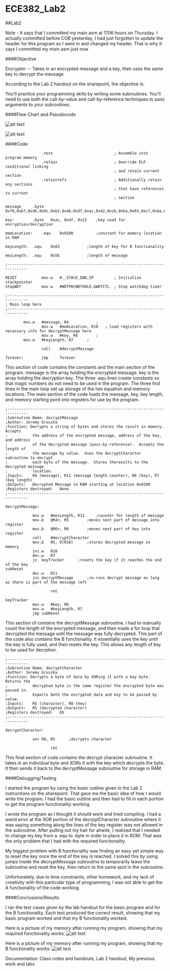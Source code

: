 ECE382_Lab2
===========

##Lab2

Note - It says that I committed my main.asm at 1706 hours on Thursday.  I actually committed before COB yesterday, I had just forgotten to update the header for this program so I went in and changed my header.  That is why it says I committed my main.asm just now

####Objective

Encrypter -- Takes in an encrypted message and a key, then uses the same key to decrypt the message.

According to the Lab 2 handout on the sharepoint, the objective is:

You'll practice your programming skills by writing some subroutines. You'll need to use both the call-by-value and call-by-reference techniques to pass arguments to your subroutines.


####Flow Chart and Pseudocode

![alt text](https://raw.githubusercontent.com/JeremyGruszka/ECE382_Lab2/master/flowchart.jpg "Flowchart")

![alt text](https://raw.githubusercontent.com/JeremyGruszka/ECE382_Lab2/master/pseudocode.jpg "Pseudocode")

####Code

```
            	.text                           ; Assemble into program memory
            	.retain                         ; Override ELF conditional linking
                                            	; and retain current section
            	.retainrefs                     ; Additionally retain any sections
                                            	; that have references to current
                                            	; section

message		.byte	0xf8,0xb7,0x46,0x8c,0xb2,0x46,0xdf,0xac,0x42,0xcb,0xba,0x03,0xc7,0xba,0x5a,0x8c,0xb3,0x46,0xc2,0xb8,0x57,0xc4,0xff,0x4a,0xdf,0xff,0x12,0x9a,0xff,0x41,0xc5,0xab,0x50,0x82,0xff,0x03,0xe5,0xab,0x03,0xc3,0xb1,0x4f,0xd5,0xff,0x40,0xc3,0xb1,0x57,0xcd,0xb6,0x4d,0xdf,0xff,0x4f,0xc9,0xab,0x57,0xc9,0xad,0x50,0x80,0xff,0x53,0xc9,0xad,0x4a,0xc3,0xbb,0x50,0x80,0xff,0x42,0xc2,0xbb,0x03,0xdf,0xaf,0x42,0xcf,0xba,0x50,0x8f

key:		.byte	0xac, 0xdf, 0x23	;key used for encryption/decryption

memLocation:	.equ	0x0200			;constant for memory location in RAM

keyLength:	.equ	0x03			;length of key for B functionality

mesLength:	.equ	0x5E			;length of message

;-------------------------------------------------------------------------------

RESET       	mov.w   #__STACK_END,SP         ; Initialize stackpointer
StopWDT     	mov.w   #WDTPW|WDTHOLD,&WDTCTL  ; Stop watchdog timer

;-------------------------------------------------------------------------------
; Main loop here
;-------------------------------------------------------------------------------

		mov.w	#message, R4        	;
            	mov.w	#memLocation, R10	; load registers with necessary info for decryptMessage here
            	mov.w	#key, R6		;
		mov.w	#keyLength, R7		;

            	call    #decryptMessage

forever:    	jmp     forever
```
This section of code contains the constants and the main section of the program.  message is the array holding the encrypted message.  key is the array holding the decryption key. The three .equ lines create constants so that magic numbers do not need to be used in the program.  The three first lines in the main loop set up storage of the hex equation and memory locations.  The main section of the code loads the message, key, key length, and memory starting point into registers for use by the program.

```
;-------------------------------------------------------------------------------
;Subroutine Name: decryptMessage
;Author: Jeremy Gruszka
;Function: Decrypts a string of bytes and stores the result in memory.  Accepts
;           the address of the encrypted message, address of the key, and address
;           of the decrypted message (pass-by-reference).  Accepts the length of
;           the message by value.  Uses the decryptCharacter subroutine to decrypt
;           each byte of the message.  Stores theresults to the decrypted message
;           location.
;Inputs:	R4 (message), R11 (message length counter), R6 (key), R7 (key length)
;Outputs:	Decrypted Message in RAM starting at location 0x0200
;Registers destroyed:	None
;-------------------------------------------------------------------------------

decryptMessage:

			mov.w	#mesLength, R11		;counter for length of message
			mov.b	@R4+, R5		;moves next part of message into register
			mov.b	@R6+, R8		;moves next part of key into register
			call	#decryptCharacter
			mov.b	R5, 0(R10)		;stores decrypted message in memory
			inc.w	R10
			dec.w	R7
			jz	keyTracker		;resets the key if it reaches the end of the key
subReset
			dec.w	R11
			jnz	decryptMessage		;re-runs decrypt message as long as there is part of the message left

            		ret

keyTracker
			mov.w	#key, R6
			mov.w	#keyLength, R7
			jmp	subReset
```
This section of contains the decryptMessage subroutine. I had to manually count the length of the encrypted message, and then made a for loop that decrypted the message until the message was fully decrypted.  This part of the code also contains the B functionality.  It essentially uses the key until the key is fully used, and then resets the key.  This allows any length of key to be used for decrption.

```
;-------------------------------------------------------------------------------
;Subroutine Name: decryptCharacter
;Author: Jeremy Gruszka
;Function: Decrypts a byte of data by XORing it with a key byte.  Returns the
;           decrypted byte in the same register the encrypted byte was passed in.
;           Expects both the encrypted data and key to be passed by value.
;Inputs:	R5 (character), R8 (key)
;Outputs:	R5 (decrypted character)
;Registers destroyed:	R5
;-------------------------------------------------------------------------------

decryptCharacter:

			xor	R8, R5		;decrypts character

            		ret
```
This final section of code contains the decrypt character subroutine.  It takes in an individual byte and XORs it with the key which decrypts the byte.  It then sends it back to the decryptMessage subroutine for storage in RAM.


####Debugging/Testing

I started the program by using the basic outline given in the Lab 2 instructions on the sharepoint.  That gave me the basic idea of how I would write the program.  I had the basic outline and then had to fill in each portion to get the program functionality working.  

I wrote the program as I thought it should work and tried compiling.  I had a weird error at the XOR portion of the decrpytCharacter subroutine where it was saying something along the lines of the key register was not allowed in the subroutine.  After pulling out my hair for ahwile, I realized that I needed to change my key from a .equ to .byte in order to place it in ROM.  That was the only problem that I had with the required funcitonality.

My biggest problem with B functionality was finding an easy yet simple way to reset the key once the end of the key is reached.  I solved this by using jumps inside the decryptMessage subroutine to temporarily leave the subroutine and reset the key, then return to the same spot in the subroutine.

Unfortunately, due to time constraints, other homework, and my lack of creativity with this particular type of programming, I was not able to get the A functionality of the code working.

####Conclusions/Results

I ran the test cases given by the lab handout for the basic program and for the B functionality.  Each test produced the correct result, showing that my basic program worked and that my B functionality worked.

Here is a picture of my memory after running my program, showing that my required functionality works:
![alt text](https://raw.githubusercontent.com/JeremyGruszka/ECE382_Lab2/master/required_functionality.jpg "Required Functionality")

Here is a picture of my memory after running my program, showing that my B functionality works:
![alt text](https://raw.githubusercontent.com/JeremyGruszka/ECE382_Lab2/master/B_functionality.jpg "B Functionality")

Documentation:  Class notes and handouts, Lab 2 handout, My previous work and labs
